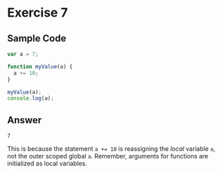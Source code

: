 # Exercise 7 #

## Sample Code ##

``` javascript
var a = 7;

function myValue(a) {
  a += 10;
}

myValue(a);
console.log(a);
```

## Answer ##

```
7
```

This is because the statement `a += 10` is reassigning the _local_ variable
`a`, not the outer scoped global `a`. Remember, arguments for functions are
initialized as local variables.
